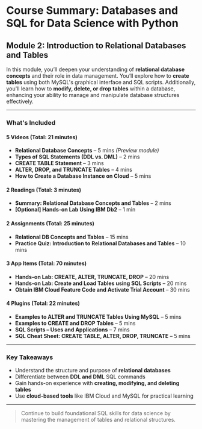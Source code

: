 # Course Summary: Databases and SQL for Data Science with Python

## Module 2: Introduction to Relational Databases and Tables

In this module, you’ll deepen your understanding of **relational database concepts** and their role in data management. You’ll explore how to **create tables** using both MySQL's graphical interface and SQL scripts. Additionally, you'll learn how to **modify, delete, or drop tables** within a database, enhancing your ability to manage and manipulate database structures effectively.

---

### What's Included

#### 5 Videos (Total: 21 minutes)

- **Relational Database Concepts** – 5 mins _(Preview module)_
- **Types of SQL Statements (DDL vs. DML)** – 2 mins
- **CREATE TABLE Statement** – 3 mins
- **ALTER, DROP, and TRUNCATE Tables** – 4 mins
- **How to Create a Database Instance on Cloud** – 5 mins

#### 2 Readings (Total: 3 minutes)

- **Summary: Relational Database Concepts and Tables** – 2 mins
- **[Optional] Hands-on Lab Using IBM Db2** – 1 min

#### 2 Assignments (Total: 25 minutes)

- **Relational DB Concepts and Tables** – 15 mins
- **Practice Quiz: Introduction to Relational Databases and Tables** – 10 mins

#### 3 App Items (Total: 70 minutes)

- **Hands-on Lab: CREATE, ALTER, TRUNCATE, DROP** – 20 mins
- **Hands-on Lab: Create and Load Tables using SQL Scripts** – 20 mins
- **Obtain IBM Cloud Feature Code and Activate Trial Account** – 30 mins

#### 4 Plugins (Total: 22 minutes)

- **Examples to ALTER and TRUNCATE Tables Using MySQL** – 5 mins
- **Examples to CREATE and DROP Tables** – 5 mins
- **SQL Scripts – Uses and Applications** – 7 mins
- **SQL Cheat Sheet: CREATE TABLE, ALTER, DROP, TRUNCATE** – 5 mins

---

### Key Takeaways

- Understand the structure and purpose of **relational databases**
- Differentiate between **DDL and DML** SQL commands
- Gain hands-on experience with **creating, modifying, and deleting tables**
- Use **cloud-based tools** like IBM Cloud and MySQL for practical learning

---

> Continue to build foundational SQL skills for data science by mastering the management of tables and relational structures.

<!-- Relational Database Concepts -->
<!-- types of SQL statments (DDL vs DML) -->
<!-- ALTER, DROP, TRUNCATE -->
<!-- Hands-on Lab: CREATE, ALTER, TRUNCATE, DROP -->
<!-- Create and Load Tables using SQL Scripts -->
<!-- Relational Database Concepts and Tables -->

<!-- Introduction to Relational Databases and Tables DONE -->

<!-- Using IBM Db2 -->